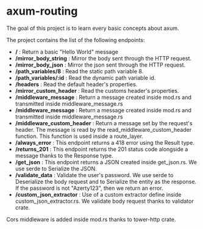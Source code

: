 # axum-routing

The goal of this project is to learn every basic concepts about axum.

The project contains the list of the following endpoints:

- **/** : Return a basic "Hello World" message
- **/mirror_body_string** : Mirror the body sent through the HTTP request.
- **/mirror_body_json** : Mirror the json sent through the HTTP request.
- **/path_variables/8** : Read the static path variable 8.
- **/path_variables/:id** : Read the dynamic path variable id.
- **/headers** : Read the default header's properties.
- **/mirror_custom_header** : Read the customs header's properties.
- **/middleware_message** : Return a message created inside mod.rs and transmitted inside middleware_message.rs
- **/middleware_message** : Return a message created inside mod.rs and transmitted inside middleware_message.rs
- **/middleware_custom_header** : Return a message set by the request's header. The message is read by the read_middleware_custom_header function. This function is used inside a route_layer.
- **/always_error** : This endpoint returns a 418 error using the Result type.
- **/returns_201** : This endpoint returns the 201 status code alongside a message thanks to the Response type.
- **/get_json** : This endpoint returns a JSON created inside get_json.rs. We use serde to Serialize the JSON.
- **/validate_data** : Validate the user's password. We use serde to Deserialize the body request and to Serialize the entity as the response. If the password is not "Azerty123", then we return an error.
- **/custom_json_extractor** : Use of a custom extractor define inside custom_json_extractor.rs. We validate body request thanks to validator crate.

Cors middleware is added inside mod.rs thanks to tower-http crate.